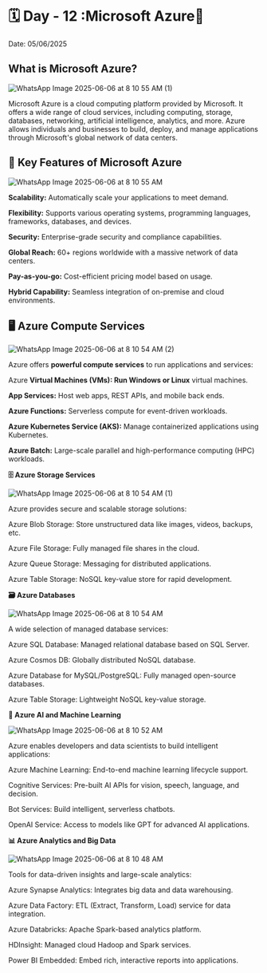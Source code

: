 # 🗓 Day - 12 :Microsoft Azure🚀

Date: 05/06/2025

## What is Microsoft Azure?

![WhatsApp Image 2025-06-06 at 8 10 55 AM (1)](https://github.com/user-attachments/assets/23d7ef67-c9a4-4020-9624-a0e747148d9a)

Microsoft Azure is a cloud computing platform provided by Microsoft. It offers a wide range of cloud services, including computing, storage, databases, networking, artificial intelligence, analytics, and more. Azure allows individuals and businesses to build, deploy, and manage applications through Microsoft's global network of data centers.

## 🚀 Key Features of Microsoft Azure

![WhatsApp Image 2025-06-06 at 8 10 55 AM](https://github.com/user-attachments/assets/1ce5400d-92c1-4eb6-888a-96ef0488a70d)

**Scalability:** Automatically scale your applications to meet demand.

**Flexibility:** Supports various operating systems, programming languages, frameworks, databases, and devices.

**Security:** Enterprise-grade security and compliance capabilities.

**Global Reach:** 60+ regions worldwide with a massive network of data centers.

**Pay-as-you-go:** Cost-efficient pricing model based on usage.

**Hybrid Capability:** Seamless integration of on-premise and cloud environments.

## 🖥️ Azure Compute Services

![WhatsApp Image 2025-06-06 at 8 10 54 AM (2)](https://github.com/user-attachments/assets/e08f24de-fec2-420a-9f8c-61112efa747b)

Azure offers **powerful compute services** to run applications and services:

Azure **Virtual Machines (VMs): Run Windows or Linux** virtual machines.

**App Services:** Host web apps, REST APIs, and mobile back ends.

**Azure Functions:** Serverless compute for event-driven workloads.

**Azure Kubernetes Service (AKS):** Manage containerized applications using Kubernetes.

**Azure Batch:** Large-scale parallel and high-performance computing (HPC) workloads.

**🗄️ Azure Storage Services**

![WhatsApp Image 2025-06-06 at 8 10 54 AM (1)](https://github.com/user-attachments/assets/4a8edf1e-ad17-49ea-8547-b2f29cf16979)

Azure provides secure and scalable storage solutions:

Azure Blob Storage: Store unstructured data like images, videos, backups, etc.

Azure File Storage: Fully managed file shares in the cloud.

Azure Queue Storage: Messaging for distributed applications.

Azure Table Storage: NoSQL key-value store for rapid development.

**🗃️ Azure Databases**

![WhatsApp Image 2025-06-06 at 8 10 54 AM](https://github.com/user-attachments/assets/2c05910c-e0a4-4cac-8aa9-1651d54a0cb7)

A wide selection of managed database services:

Azure SQL Database: Managed relational database based on SQL Server.

Azure Cosmos DB: Globally distributed NoSQL database.

Azure Database for MySQL/PostgreSQL: Fully managed open-source databases.

Azure Table Storage: Lightweight NoSQL key-value storage.

**🧠 Azure AI and Machine Learning**

![WhatsApp Image 2025-06-06 at 8 10 52 AM](https://github.com/user-attachments/assets/4b10acb1-86d7-499c-a61d-a171ad1de961)

Azure enables developers and data scientists to build intelligent applications:

Azure Machine Learning: End-to-end machine learning lifecycle support.

Cognitive Services: Pre-built AI APIs for vision, speech, language, and decision.

Bot Services: Build intelligent, serverless chatbots.

OpenAI Service: Access to models like GPT for advanced AI applications.

**📊 Azure Analytics and Big Data**

![WhatsApp Image 2025-06-06 at 8 10 48 AM](https://github.com/user-attachments/assets/d91e315b-a8f6-4683-ae08-8dbc5b16ac63)

Tools for data-driven insights and large-scale analytics:

Azure Synapse Analytics: Integrates big data and data warehousing.

Azure Data Factory: ETL (Extract, Transform, Load) service for data integration.

Azure Databricks: Apache Spark-based analytics platform.

HDInsight: Managed cloud Hadoop and Spark services.

Power BI Embedded: Embed rich, interactive reports into applications.


